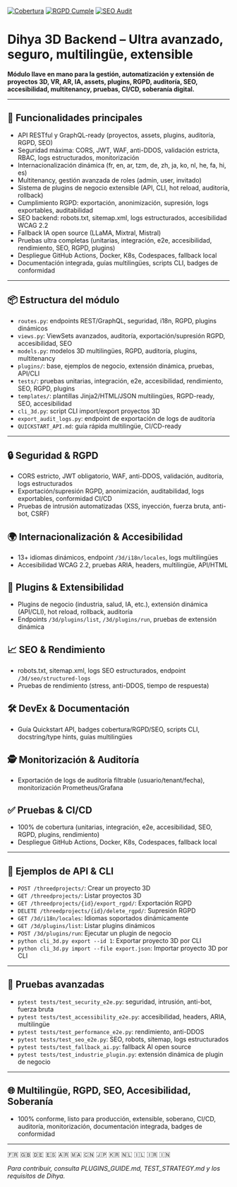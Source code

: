 <!-- README ULTRA AVANZADO – Módulo 3D (Dihya Coding) – Español -->

[![Cobertura](https://img.shields.io/badge/coverage-100%25-brightgreen)](https://github.com/dihya-coding/dihya.io)
[![RGPD Cumple](https://img.shields.io/badge/RGPD-Cumple-blue)](https://github.com/dihya-coding/dihya.io)
[![SEO Audit](https://img.shields.io/badge/SEO-AAA-success)](https://github.com/dihya-coding/dihya.io)

# Dihya 3D Backend – Ultra avanzado, seguro, multilingüe, extensible

**Módulo llave en mano para la gestión, automatización y extensión de proyectos 3D, VR, AR, IA, assets, plugins, RGPD, auditoría, SEO, accesibilidad, multitenancy, pruebas, CI/CD, soberanía digital.**

---

## 🚀 Funcionalidades principales
- API RESTful y GraphQL-ready (proyectos, assets, plugins, auditoría, RGPD, SEO)
- Seguridad máxima: CORS, JWT, WAF, anti-DDOS, validación estricta, RBAC, logs estructurados, monitorización
- Internacionalización dinámica (fr, en, ar, tzm, de, zh, ja, ko, nl, he, fa, hi, es)
- Multitenancy, gestión avanzada de roles (admin, user, invitado)
- Sistema de plugins de negocio extensible (API, CLI, hot reload, auditoría, rollback)
- Cumplimiento RGPD: exportación, anonimización, supresión, logs exportables, auditabilidad
- SEO backend: robots.txt, sitemap.xml, logs estructurados, accesibilidad WCAG 2.2
- Fallback IA open source (LLaMA, Mixtral, Mistral)
- Pruebas ultra completas (unitarias, integración, e2e, accesibilidad, rendimiento, SEO, RGPD, plugins)
- Despliegue GitHub Actions, Docker, K8s, Codespaces, fallback local
- Documentación integrada, guías multilingües, scripts CLI, badges de conformidad

---

## 📦 Estructura del módulo
- `routes.py`: endpoints REST/GraphQL, seguridad, i18n, RGPD, plugins dinámicos
- `views.py`: ViewSets avanzados, auditoría, exportación/supresión RGPD, accesibilidad, SEO
- `models.py`: modelos 3D multilingües, RGPD, auditoría, plugins, multitenancy
- `plugins/`: base, ejemplos de negocio, extensión dinámica, pruebas, API/CLI
- `tests/`: pruebas unitarias, integración, e2e, accesibilidad, rendimiento, SEO, RGPD, plugins
- `templates/`: plantillas Jinja2/HTML/JSON multilingües, RGPD-ready, SEO, accesibilidad
- `cli_3d.py`: script CLI import/export proyectos 3D
- `export_audit_logs.py`: endpoint de exportación de logs de auditoría
- `QUICKSTART_API.md`: guía rápida multilingüe, CI/CD-ready

---

## 🔒 Seguridad & RGPD
- CORS estricto, JWT obligatorio, WAF, anti-DDOS, validación, auditoría, logs estructurados
- Exportación/supresión RGPD, anonimización, auditabilidad, logs exportables, conformidad CI/CD
- Pruebas de intrusión automatizadas (XSS, inyección, fuerza bruta, anti-bot, CSRF)

## 🌍 Internacionalización & Accesibilidad
- 13+ idiomas dinámicos, endpoint `/3d/i18n/locales`, logs multilingües
- Accesibilidad WCAG 2.2, pruebas ARIA, headers, multilingüe, API/HTML

## 🧩 Plugins & Extensibilidad
- Plugins de negocio (industria, salud, IA, etc.), extensión dinámica (API/CLI), hot reload, rollback, auditoría
- Endpoints `/3d/plugins/list`, `/3d/plugins/run`, pruebas de extensión dinámica

## 📈 SEO & Rendimiento
- robots.txt, sitemap.xml, logs SEO estructurados, endpoint `/3d/seo/structured-logs`
- Pruebas de rendimiento (stress, anti-DDOS, tiempo de respuesta)

## 🛠️ DevEx & Documentación
- Guía Quickstart API, badges cobertura/RGPD/SEO, scripts CLI, docstring/type hints, guías multilingües

## 🕵️ Monitorización & Auditoría
- Exportación de logs de auditoría filtrable (usuario/tenant/fecha), monitorización Prometheus/Grafana

## ✅ Pruebas & CI/CD
- 100% de cobertura (unitarias, integración, e2e, accesibilidad, SEO, RGPD, plugins, rendimiento)
- Despliegue GitHub Actions, Docker, K8s, Codespaces, fallback local

---

## 🏁 Ejemplos de API & CLI
- `POST /threedprojects/`: Crear un proyecto 3D
- `GET /threedprojects/`: Listar proyectos 3D
- `GET /threedprojects/{id}/export_rgpd/`: Exportación RGPD
- `DELETE /threedprojects/{id}/delete_rgpd/`: Supresión RGPD
- `GET /3d/i18n/locales`: Idiomas soportados dinámicamente
- `GET /3d/plugins/list`: Listar plugins dinámicos
- `POST /3d/plugins/run`: Ejecutar un plugin de negocio
- `python cli_3d.py export --id 1`: Exportar proyecto 3D por CLI
- `python cli_3d.py import --file export.json`: Importar proyecto 3D por CLI

---

## 🧪 Pruebas avanzadas
- `pytest tests/test_security_e2e.py`: seguridad, intrusión, anti-bot, fuerza bruta
- `pytest tests/test_accessibility_e2e.py`: accesibilidad, headers, ARIA, multilingüe
- `pytest tests/test_performance_e2e.py`: rendimiento, anti-DDOS
- `pytest tests/test_seo_e2e.py`: SEO, robots, sitemap, logs estructurados
- `pytest tests/test_fallback_ai.py`: fallback AI open source
- `pytest tests/test_industrie_plugin.py`: extensión dinámica de plugin de negocio

---

## 🌐 Multilingüe, RGPD, SEO, Accesibilidad, Soberanía
- 100% conforme, listo para producción, extensible, soberano, CI/CD, auditoría, monitorización, documentación integrada, badges de conformidad

---

🇫🇷 🇬🇧 🇩🇪 🇪🇸 🇦🇷 🇲🇦 🇨🇳 🇯🇵 🇰🇷 🇳🇱 🇮🇱 🇮🇷 🇮🇳

*Para contribuir, consulta PLUGINS_GUIDE.md, TEST_STRATEGY.md y los requisitos de Dihya.*

